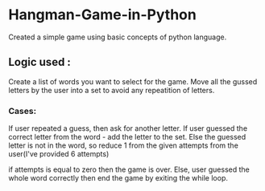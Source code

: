 # Hangman-Game-in-Python
Created a simple game using basic concepts of python language.

## Logic used : 
Create a list of words you want to select for the game.
Move all the gussed letters by the user into a set to avoid any repeatition of letters.

### Cases:
  If user repeated a guess, then ask for another letter.
  If user guessed the correct letter from the word - add the letter to the set.
  Else the guessed letter is not in the word, so reduce 1 from the given attempts from the user(I've provided 6 attempts) 

if attempts is equal to zero then the game is over.
Else, user guessed the whole word correctly then end the game by exiting the while loop.
